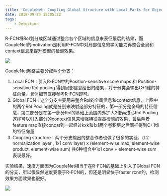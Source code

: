 ```yaml
---
title: 'CoupleNet: Coupling Global Structure with Local Parts for Object Detection'
date: 2018-09-24 18:05:22
tags:
    - Detection
---
```

R-FCN将RoI划分成区域通过整合各个区域的信息来表征最后的结果，而CoupleNet的motivation是利用R-FCN中对局部信息的学习能力再整合全局和context信息来提升模型的检测效果。

![](CoupleNet-Coupling-Global-Structure-with-Local-Parts-for-Object-Detection-image002.png)

CoupleNet网络主要分成两个分支：
1. Local FCN：引入R-FCN中的Position-sensitive score maps 和 Position-sensitive RoI pooling 得到局部信息给出的结果，对于分类会输出C+1维的特征向量，具体细节直接参考R-FCN即可。
2. Global FCN：这个分支主要用来整合RoI的全局信息和context信息，上图中的两个RoI Pooling就是分别来映射这部分特征的，第一部分是全局的特征信息，第二部分是在第一部分RoI的基础上范围向外扩大2倍再进心RoI Pooling这样可以引入部分的context信息来增强特征提高检测的效果，最后两者feature map直接concat到一起经过kxk和1x1两个卷积层之后同样得到C+1维的特征向量
3. Coupling structure：两个分支输出的整合作者也做了很多的实验，(L2 normalization layer , 1x1 conv layer)  x (element-wise max, element-wise product, element-wise sum) 共6种组合中1x1 conv + element-wise sum 表现最好。

实验结果，速度方面因为CoupleNet相当于在R-FCN的基础上引入了Global FCN的分支，所以很显然速度要慢于R-FCN的，但还是明显快于faster rcnn的，检测效果方面效果也很好。

![](CoupleNet-Coupling-Global-Structure-with-Local-Parts-for-Object-Detection-image003.png)
